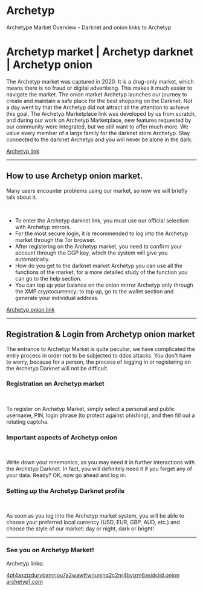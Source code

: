 # Archetyp
Archetype Market Overview - Darknet and onion links to Archetyp
<html lang="en">
<head>
<meta name="keywords" content="Archetyp Market, Archetyp Link, Archetyp Darknet, Archetyp URL, Archetyp Onion">
<meta name="description" content="The official Archetyp darknet market is available via the onion link. A huge variety of goods and services on the anonymous Archetyp onion platform.">
</head>
<body>
<h1>Archetyp market | Archetyp darknet | Archetyp onion</h1>
  <p>The Archetyp market was captured in 2020. It is a drug-only market, which means there is no fraud or digital advertising. This makes it much easier to navigate the market. The onion market Archetyp launches our journey to create and maintain a safe place for the best shopping on the Darknet. Not a day went by that the Archetyp did not attract all the attention to achieve this goal. The Archetyp Marketplace link was developed by us from scratch, and during our work on Archetyp Marketplace, new features requested by our community were integrated, but we still want to offer much more. We value every member of a large family for the darknet store Archetyp. Stay connected to the darknet Archetyp and you will never be alone in the dark.</p>
  <a href="https://archetyp1.com/">Archetyp link</a>
<br>
<hr>
<h2>How to use Archetyp onion market.</h2>
<p>Many users encounter problems using our market, so now we will briefly talk about it.</p>
<br>
    <ul>
        <li>To enter the Archetyp darknet link, you must use our official selection with Archetyp mirrors.</li>
        <li>For the most secure login, it is recommended to log into the Archetyp market through the Tor browser.</li>
        <li>After registering on the Archetyp market, you need to confirm your account through the GGP key, which the system will give you automatically.</li>
        <li>How do you get to the darknet market Archetyp you can use all the functions of the market, for a more detailed study of the function you can go to the help section.</li>
        <li>You can top up your balance on the onion mirror Archetyp only through the XMP cryptocurrency; to top up, go to the wallet section and generate your individual address.</li>
    </ul>
   <a href="http://4pt4axzjzdurybamrjou7a2wawtfwriunjnq2c2nr4byjzm6asidciid.onion/">Archetyp onion link</a>
<hr>
<h2><span><b>Registration & Login from Archetyp onion market</b></span></h2>
<p>The entrance to Archetyp Market is quite peculiar, we have complicated the entry process in order not to be subjected to ddos attacks. You don't have to worry, because for a person, the process of logging in or registering on the Archetyp Darknet will not be difficult.</p>
<h3> Registration on Archetyp market</h3>
  <br>
<p>To register on Archetyp Market, simply select a personal and public username, PIN, login phrase (to protect against phishing), and then fill out a rotating captcha.</p>
<h3> Important aspects of Archetyp onion</h3>
  <br>
<p>Write down your mnemonics, as you may need it in further interactions with the Archetyp Darknet. In fact, you will definitely need it if you forget any of your data. Ready? OK, now go ahead and log in.</p>
<h3> Setting up the Archetyp Darknet profile</h3>
  <br>
<p>As soon as you log into the Archetyp market system, you will be able to choose your preferred local currency (USD, EUR, GBP, AUD, etc.) and choose the style of our market: day or night, dark or bright!</p>
<hr>
<h3><b>See you on Archetyp Market!</b></h3>
<p>Archetyp links:</p>
<a href="http://4pt4axzjzdurybamrjou7a2wawtfwriunjnq2c2nr4byjzm6asidciid.onion/">4pt4axzjzdurybamrjou7a2wawtfwriunjnq2c2nr4byjzm6asidciid.onion</a>
  <br>
<a href="https://archetyp1.com/">archetyp1.com</a>
  <br>
</body>
</html>
